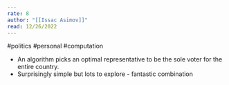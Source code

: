```yaml
---
rate: 8
author: "[[Issac Asimov]]"
read: 12/26/2022
---
```


#politics #personal #computation 

- An algorithm picks an optimal representative to be the sole voter for the entire country.
- Surprisingly simple but lots to explore - fantastic combination